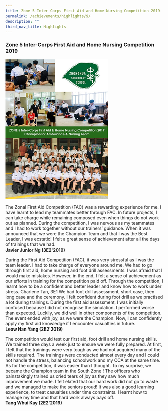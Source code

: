 ```yaml
---
title: Zone 5 Inter Corps First Aid and Home Nursing Competition 2019
permalink: /achievements/highlights/9/
description: ""
third_nav_title: Highlights
---
```

### **Zone 5 Inter-Corps First Aid and Home Nursing Competition 2019**

<img src="/images/zone5.jpg" style="width:65%">

The Zonal First Aid Competition (FAC) was a rewarding experience for me. I have learnt to lead my teammates better through FAC. In future projects, I can take charge while remaining composed even when things do not work out as planned. During the competition, I was nervous as my teammates and I had to work together without our trainers’ guidance. When it was announced that we were the Champion Team and that I was the Best Leader, I was ecstatic! I felt a great sense of achievement after all the days of trainings that we had.<br>
**Javier Junior Ng (3E2'2019)**

During the First Aid Competition (FAC), it was very stressful as I was the team leader. I had to take charge of everyone around me. We had to go through first aid, home nursing and foot drill assessments. I was afraid that I would make mistakes. However, in the end, I felt a sense of achievement as our efforts in training for the competition paid off. Through the competition, I learnt how to be a confident and better leader and know how to work under stress. Charlene Tan, 3E1 We had foot drill assessment, short case, then long case and the ceremony. I felt confident during foot drill as we practised a lot during trainings. During the first aid assessment, I was initially confused because I did not recognise the simulation. I performed worse than expected. Luckily, we did well in other components of the competition. The event ended with joy, as we were the Champion. Now, I can confidently apply my first aid knowledge if I encounter casualties in future.<br>
**Leow Han Yang (2E2'2019)**

The competition would test our first aid, foot drill and home nursing skills. We trained three days a week just to ensure we were fully prepared. At first, I felt that the trainings were very tough as we had not acquired many of the skills required. The trainings were conducted almost every day and I could not handle the stress, balancing schoolwork and my CCA at the same time. As for the competition, it was easier than I thought. To my surprise, we became the Champion team in the South Zone ! The officers who painstakingly trained us cried tears of joy as they saw how much improvement we made. I felt elated that our hard work did not go to waste and we managed to make the seniors proud! It was also a good learning experience, to treat casualties under time constraints. I learnt how to manage my time and that hard work always pays off.<br>
**Tang Whui Kay (2E2'2019)**